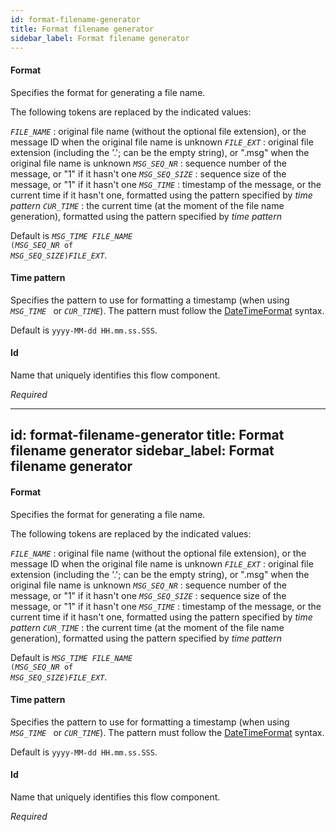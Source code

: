 ```yaml
---
id: format-filename-generator
title: Format filename generator
sidebar_label: Format filename generator
---
```

#### Format
Specifies the format for generating a file name.

The following tokens are replaced by the indicated values:

<code>*FILE_NAME*</code> : original file name (without the optional file extension), or the message ID when the original file name is unknown
<code>*FILE_EXT*</code> : original file extension (including the '.'; can be the empty string), or ".msg" when the original file name is unknown
<code>*MSG_SEQ_NR*</code> : sequence number of the message, or "1" if it hasn't one
<code>*MSG_SEQ_SIZE*</code> : sequence size of the message, or "1" if it hasn't one
<code>*MSG_TIME*</code> : timestamp of the message, or the current time if it hasn't one, formatted using the pattern specified by <i>time pattern</i>
<code>*CUR_TIME*</code> : the current time (at the moment of the file name generation), formatted using the pattern specified by <i>time pattern</i>

Default is <code>*MSG_TIME* *FILE_NAME* (*MSG_SEQ_NR* of *MSG_SEQ_SIZE*)*FILE_EXT*</code>.

#### Time pattern
Specifies the pattern to use for formatting a timestamp (when using <code>*MSG_TIME* </code> or <code>*CUR_TIME*</code>). The pattern must follow the <a href="http://joda-time.sourceforge.net/api-release/org/joda/time/format/DateTimeFormat.html" target="_blank">DateTimeFormat</a> syntax.

Default is <code>yyyy-MM-dd HH.mm.ss.SSS</code>.

#### Id
Name that uniquely identifies this flow component.

<i>Required</i>

---
id: format-filename-generator
title: Format filename generator
sidebar_label: Format filename generator
---
#### Format
Specifies the format for generating a file name.

The following tokens are replaced by the indicated values:

<code>*FILE_NAME*</code> : original file name (without the optional file extension), or the message ID when the original file name is unknown
<code>*FILE_EXT*</code> : original file extension (including the '.'; can be the empty string), or ".msg" when the original file name is unknown
<code>*MSG_SEQ_NR*</code> : sequence number of the message, or "1" if it hasn't one
<code>*MSG_SEQ_SIZE*</code> : sequence size of the message, or "1" if it hasn't one
<code>*MSG_TIME*</code> : timestamp of the message, or the current time if it hasn't one, formatted using the pattern specified by <i>time pattern</i>
<code>*CUR_TIME*</code> : the current time (at the moment of the file name generation), formatted using the pattern specified by <i>time pattern</i>

Default is <code>*MSG_TIME* *FILE_NAME* (*MSG_SEQ_NR* of *MSG_SEQ_SIZE*)*FILE_EXT*</code>.

#### Time pattern
Specifies the pattern to use for formatting a timestamp (when using <code>*MSG_TIME* </code> or <code>*CUR_TIME*</code>). The pattern must follow the <a href="http://joda-time.sourceforge.net/api-release/org/joda/time/format/DateTimeFormat.html" target="_blank">DateTimeFormat</a> syntax.

Default is <code>yyyy-MM-dd HH.mm.ss.SSS</code>.

#### Id
Name that uniquely identifies this flow component.

<i>Required</i>

